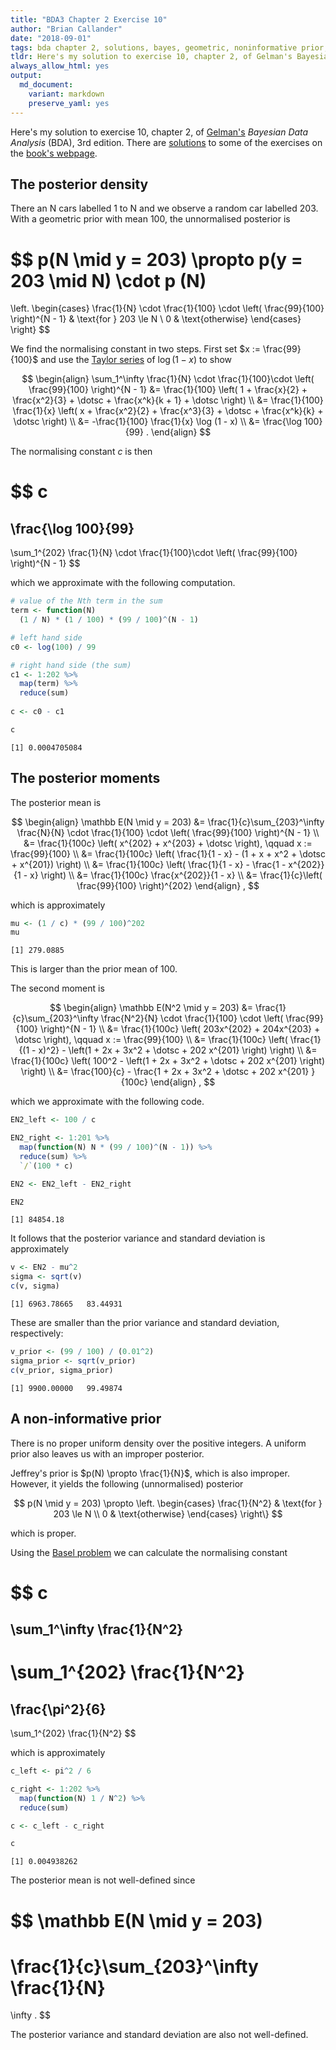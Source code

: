 ```yaml
---
title: "BDA3 Chapter 2 Exercise 10"
author: "Brian Callander"
date: "2018-09-01"
tags: bda chapter 2, solutions, bayes, geometric, noninformative prior, jeffrey prior
tldr: Here's my solution to exercise 10, chapter 2, of Gelman's Bayesian Data Analysis (BDA), 3rd edition.
always_allow_html: yes
output: 
  md_document:
    variant: markdown
    preserve_yaml: yes
---
```


Here's my solution to exercise 10, chapter 2, of [Gelman's](https://andrewgelman.com/) *Bayesian Data Analysis* (BDA), 3rd edition. There are [solutions](http://www.stat.columbia.edu/~gelman/book/solutions.pdf) to some of the exercises on the [book's webpage](http://www.stat.columbia.edu/~gelman/book/).

<!--more-->

<div style="display:none">
  $\DeclareMathOperator{\dbinomial}{binomial}
   \DeclareMathOperator{\dbern}{Bernoulli}
   \DeclareMathOperator{\dnorm}{normal}
   \DeclareMathOperator{\dgamma}{gamma}
   \DeclareMathOperator{\invlogit}{invlogit}
   \DeclareMathOperator{\logit}{logit}
   \DeclareMathOperator{\dbeta}{beta}$
</div>




## The posterior density

There an N cars labelled 1 to N and we observe a random car labelled 203. With a geometric prior with mean 100, the unnormalised posterior is

$$
p(N \mid y = 203)
\propto
p(y = 203 \mid N) \cdot p (N)
= 
\left.
  \begin{cases}
    \frac{1}{N} \cdot \frac{1}{100} \cdot \left( \frac{99}{100} \right)^{N - 1} 
    & 
    \text{for } 203 \le N 
    \\
    0
    &
    \text{otherwise}
  \end{cases}
\right\}
$$

We find the normalising constant in two steps. First set $x := \frac{99}{100}$ and use the [Taylor series](https://en.wikipedia.org/wiki/Taylor_series#Natural_logarithm) of $\log(1 - x)$ to show 

$$
\begin{align}
  \sum_1^\infty \frac{1}{N} \cdot \frac{1}{100}\cdot \left( \frac{99}{100} \right)^{N - 1}
  &=
  \frac{1}{100} \left( 1 + \frac{x}{2} + \frac{x^2}{3} + \dotsc + \frac{x^k}{k + 1} + \dotsc \right)
  \\
  &=
  \frac{1}{100} \frac{1}{x} \left(  x + \frac{x^2}{2} + \frac{x^3}{3} + \dotsc + \frac{x^k}{k} + \dotsc   \right)
  \\
  &=
  -\frac{1}{100} \frac{1}{x} \log (1 - x)
  \\
  &=
  \frac{\log 100}{99} 
  .
\end{align}
$$

The normalising constant $c$ is then

$$
  c
  =
  \frac{\log 100}{99} 
  -
  \sum_1^{202} \frac{1}{N} \cdot \frac{1}{100}\cdot \left( \frac{99}{100} \right)^{N - 1}
$$

which we approximate with the following computation.


```r
# value of the Nth term in the sum
term <- function(N) 
  (1 / N) * (1 / 100) * (99 / 100)^(N - 1) 

# left hand side
c0 <- log(100) / 99

# right hand side (the sum)
c1 <- 1:202 %>% 
  map(term) %>% 
  reduce(sum)
  
c <- c0 - c1

c
```

```
[1] 0.0004705084
```


## The posterior moments

The posterior mean is 

$$
\begin{align}
  \mathbb E(N \mid y = 203)
  &=
  \frac{1}{c}\sum_{203}^\infty \frac{N}{N} \cdot \frac{1}{100} \cdot \left( \frac{99}{100} \right)^{N - 1}
  \\
  &=
  \frac{1}{100c} \left( x^{202} + x^{203} + \dotsc \right), \qquad x := \frac{99}{100}
  \\
  &=
  \frac{1}{100c} \left( \frac{1}{1 - x} - (1 + x + x^2 + \dotsc + x^{201}) \right)
  \\
  &=
  \frac{1}{100c} \left( \frac{1}{1 - x} - \frac{1 - x^{202}}{1 - x} \right)
  \\
  &=
  \frac{1}{100c} \frac{x^{202}}{1 - x}
  \\
  &=
  \frac{1}{c}\left( \frac{99}{100} \right)^{202}
\end{align}
,
$$

which is approximately 


```r
mu <- (1 / c) * (99 / 100)^202
mu
```

```
[1] 279.0885
```

This is larger than the prior mean of 100.

The second moment is

$$
\begin{align}
  \mathbb E(N^2 \mid y = 203)
  &=
  \frac{1}{c}\sum_{203}^\infty \frac{N^2}{N} \cdot \frac{1}{100} \cdot \left( \frac{99}{100} \right)^{N - 1}
  \\
  &=
  \frac{1}{100c} \left( 203x^{202} + 204x^{203} + \dotsc \right), \qquad x := \frac{99}{100}
  \\
  &=
  \frac{1}{100c} \left( \frac{1}{(1 - x)^2} - \left(1 + 2x + 3x^2 + \dotsc + 202 x^{201} \right) \right)
  \\
  &=
  \frac{1}{100c} \left( 100^2 - \left(1 + 2x + 3x^2 + \dotsc + 202 x^{201} \right) \right)
  \\
  &=
  \frac{100}{c}  - \frac{1 + 2x + 3x^2 + \dotsc + 202 x^{201} }{100c}
\end{align}
,
$$

which we approximate with the following code.


```r
EN2_left <- 100 / c

EN2_right <- 1:201 %>% 
  map(function(N) N * (99 / 100)^(N - 1)) %>% 
  reduce(sum) %>% 
  `/`(100 * c)

EN2 <- EN2_left - EN2_right

EN2
```

```
[1] 84854.18
```

It follows that the posterior variance and standard deviation is approximately 


```r
v <- EN2 - mu^2
sigma <- sqrt(v)
c(v, sigma)
```

```
[1] 6963.78665   83.44931
```

These are smaller than the prior variance and standard deviation, respectively:


```r
v_prior <- (99 / 100) / (0.01^2)
sigma_prior <- sqrt(v_prior)
c(v_prior, sigma_prior)
```

```
[1] 9900.00000   99.49874
```

## A non-informative prior

There is no proper uniform density over the positive integers. A uniform prior also leaves us with an improper posterior. 

Jeffrey's prior is $p(N) \propto \frac{1}{N}$, which is also improper. However, it yields the following (unnormalised) posterior

$$
p(N \mid y = 203)
\propto
\left.
  \begin{cases}
    \frac{1}{N^2} 
    & 
    \text{for } 203 \le N 
    \\
    0
    &
    \text{otherwise}
  \end{cases}
\right\}
$$

which is proper.

Using the [Basel problem](https://en.wikipedia.org/wiki/Basel_problem) we can calculate the normalising constant

$$
c
=
\sum_1^\infty \frac{1}{N^2}
-
\sum_1^{202} \frac{1}{N^2}
=
\frac{\pi^2}{6}
-
\sum_1^{202} \frac{1}{N^2}
$$

which is approximately


```r
c_left <- pi^2 / 6

c_right <- 1:202 %>% 
  map(function(N) 1 / N^2) %>% 
  reduce(sum)

c <- c_left - c_right

c
```

```
[1] 0.004938262
```


The posterior mean is not well-defined since

$$
\mathbb E(N \mid y = 203)
=
\frac{1}{c}\sum_{203}^\infty \frac{1}{N} 
=
\infty
.
$$

The posterior variance and standard deviation are also not well-defined.
